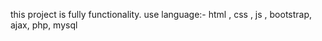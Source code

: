 
this project is fully functionality.
use language:- html , css , js , bootstrap, ajax, php, mysql
 
